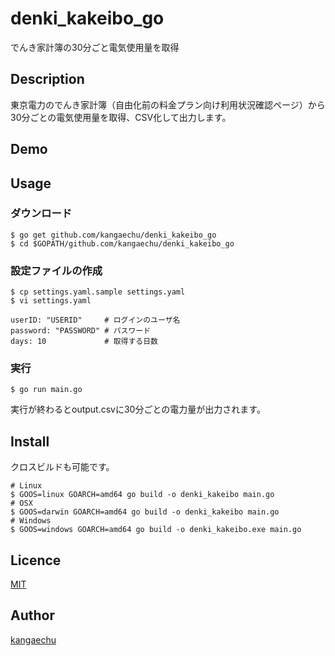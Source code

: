 denki_kakeibo_go
====

でんき家計簿の30分ごと電気使用量を取得

## Description

東京電力のでんき家計簿（自由化前の料金プラン向け利用状況確認ページ）から30分ごとの電気使用量を取得、CSV化して出力します。

## Demo

## Usage

### ダウンロード

```
$ go get github.com/kangaechu/denki_kakeibo_go
$ cd $GOPATH/github.com/kangaechu/denki_kakeibo_go
```

### 設定ファイルの作成

```
$ cp settings.yaml.sample settings.yaml
$ vi settings.yaml

userID: "USERID"     # ログインのユーザ名
password: "PASSWORD" # パスワード
days: 10             # 取得する日数
```
### 実行
```
$ go run main.go
```
実行が終わるとoutput.csvに30分ごとの電力量が出力されます。

## Install

クロスビルドも可能です。
```
# Linux
$ GOOS=linux GOARCH=amd64 go build -o denki_kakeibo main.go
# OSX
$ GOOS=darwin GOARCH=amd64 go build -o denki_kakeibo main.go
# Windows
$ GOOS=windows GOARCH=amd64 go build -o denki_kakeibo.exe main.go
```

## Licence

[MIT](https://github.com/tcnksm/tool/blob/master/LICENCE)

## Author

[kangaechu](https://github.com/kangaechu)